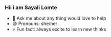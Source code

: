 ### Hii i am Sayali Lomte
- 💬 Ask me about any thing would love to help
- 😄 Pronouns: she/her
- ⚡ Fun fact: always excite to learn new thinks 
